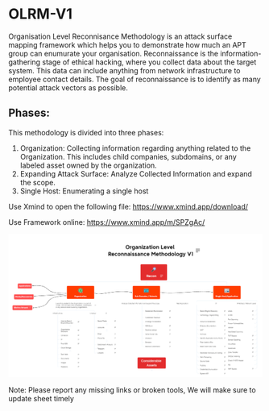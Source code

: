 # OLRM-V1
Organisation Level Reconnisance Methodology is an attack surface mapping framework which helps you to demonstrate how much an APT group can enumurate your organisation. Reconnaissance is the information-gathering stage of ethical hacking, where you collect data about the target system. This data can include anything from network infrastructure to employee contact details. The goal of reconnaissance is to identify as many potential attack vectors as possible.

## Phases:
This methodology is divided into three phases:
1. Organization:
Collecting information regarding anything related to the Organization. This includes child companies, subdomains, or any labeled asset owned by the organization.
2. Expanding Attack Surface:
Analyze Collected Information and expand the scope.
3. Single Host:
Enumerating a single host

Use Xmind to open the following file:
https://www.xmind.app/download/

Use Framework online:
https://www.xmind.app/m/SPZgAc/

![alt text](https://github.com/pshthree/OLRM-V1/blob/main/image.PNG?raw=true)

Note:
Please report any missing links or broken tools, We will make sure to update sheet timely
